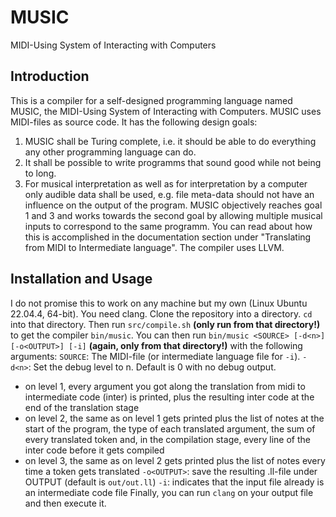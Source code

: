 # MUSIC
MIDI-Using System of Interacting with Computers

## Introduction
This is a compiler for a self-designed programming language named MUSIC, the MIDI-Using System of Interacting with Computers. MUSIC uses MIDI-files as source code. It has the following design goals:
1. MUSIC shall be Turing complete, i.e. it should be able to do everything any other programming language can do.
2. It shall be possible to write programms that sound good while not being to long.
3. For musical interpretation as well as for interpretation by a computer only audible data shall be used, e.g. file meta-data should not have an influence on the output of the program.
MUSIC objectively reaches goal 1 and 3 and works towards the second goal by allowing multiple musical inputs to correspond to the same programm. You can read about how this is accomplished in the documentation section under "Translating from MIDI to Intermediate language".
The compiler uses LLVM.

## Installation and Usage
I do not promise this to work on any machine but my own (Linux Ubuntu 22.04.4, 64-bit).
You need clang.
Clone the repository into a directory. `cd` into that directory. Then run
``src/compile.sh``
**(only run from that directory!)** to get the compiler `bin/music`. You can then run
``bin/music <SOURCE> [-d<n>] [-o<OUTPUT>] [-i]``
**(again, only from that directory!)** with the following arguments:
`SOURCE`: The MIDI-file (or intermediate language file for `-i`).
`-d<n>`: Set the debug level to n. Default is 0 with no debug output.
- on level 1, every argument you got along the translation from midi to intermediate code (inter) is printed, plus the resulting inter code at the end of the translation stage
- on level 2, the same as on level 1 gets printed plus the list of notes at the start of the program, the type of each translated argument, the sum of every translated token and, in the compilation stage, every line of the inter code before it gets compiled
- on level 3, the same as on level 2 gets printed plus the list of notes every time a token gets translated
`-o<OUTPUT>`: save the resulting .ll-file under OUTPUT (default is `out/out.ll`)
`-i`: indicates that the input file already is an intermediate code file
Finally, you can run `clang` on your output file and then execute it.
